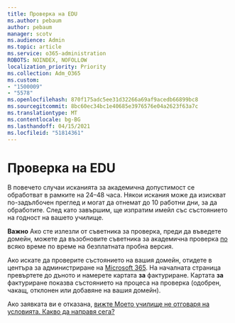 ```yaml
---
title: Проверка на EDU
ms.author: pebaum
author: pebaum
manager: scotv
ms.audience: Admin
ms.topic: article
ms.service: o365-administration
ROBOTS: NOINDEX, NOFOLLOW
localization_priority: Priority
ms.collection: Adm_O365
ms.custom:
- "1500009"
- "5578"
ms.openlocfilehash: 870f175adc5ee31d32266a69af9acedb66899bc8
ms.sourcegitcommit: 8bc60ec34bc1e40685e3976576e04a2623f63a7c
ms.translationtype: MT
ms.contentlocale: bg-BG
ms.lasthandoff: 04/15/2021
ms.locfileid: "51814361"
---
```

# <a name="edu-verification"></a>Проверка на EDU

В повечето случаи исканията за академична допустимост се обработват в рамките на 24–48 часа. Някои искания може да изискват по-задълбочен преглед и могат да отнемат до 10 работни дни, за да обработите. След като завършим, ще изпратим имейл със състоянието на годност на вашето училище.

**Важно** Ако сте излезли от съветника за проверка, преди да въведете домейн, можете да възобновите съветника за академична проверка [по](https://go.microsoft.com/fwlink/p/?linkid=2135255) всяко време по време на безплатната пробна версия.

Ако искате да проверите състоянието на вашия домейн, отидете в центъра за администриране на [Microsoft 365](https://go.microsoft.com/fwlink/p/?linkid=2024339). На началната страница превъртете до дъното и намерете картата **за** фактуриране. Картата **за** фактуриране показва състоянието на процеса на проверка (одобрен, чакащ, отклонен или добавяне на вашия домейн).

Ако заявката ви е отказана, [вижте Моето училище не отговаря на условията. Какво да направя сега?](https://docs.microsoft.com/microsoft-365/commerce/subscriptions/verify-academic-eligibility#my-school-isnt-eligible-what-do-i-do-now)